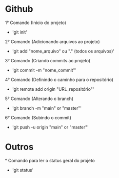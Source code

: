  # Github

1° Comando (Início do projeto)
 - 'git init'

2° Comando (Adicionando arquivos ao projeto)

 - 'git add "nome_arquivo" ou "." (todos os arquivos)'

3° Comando (Criando commits ao projeto)
 - 'git commit -m "nome_commit"'

4° Comando (Definindo o caminho para o repositório)
 - 'git remote add origin "URL_repositório"'

5° Comando (Alterando o branch)
 - 'git branch -m "main" or "master"'

6° Comando (Subindo o commit)
 - 'git push -u origin "main" or "master"'

 # Outros

 ° Comando para ler o status geral do projeto
 - 'git status'
